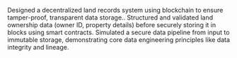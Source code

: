 Designed a decentralized land records system using blockchain to ensure tamper-proof, transparent data storage..
 Structured and validated land ownership data (owner ID, property details) before securely storing it in blocks
 using smart contracts.
 Simulated a secure data pipeline from input to immutable storage, demonstrating core data engineering principles
 like data integrity and lineage.
